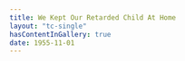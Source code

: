 ```yaml
---
title: We Kept Our Retarded Child At Home
layout: "tc-single"
hasContentInGallery: true
date: 1955-11-01
---
```

